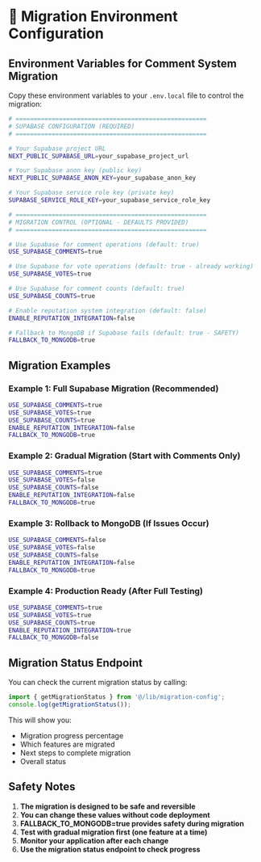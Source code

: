 # 🔧 Migration Environment Configuration

## Environment Variables for Comment System Migration

Copy these environment variables to your `.env.local` file to control the migration:

```bash
# =====================================================
# SUPABASE CONFIGURATION (REQUIRED)
# =====================================================

# Your Supabase project URL
NEXT_PUBLIC_SUPABASE_URL=your_supabase_project_url

# Your Supabase anon key (public key)
NEXT_PUBLIC_SUPABASE_ANON_KEY=your_supabase_anon_key

# Your Supabase service role key (private key)
SUPABASE_SERVICE_ROLE_KEY=your_supabase_service_role_key

# =====================================================
# MIGRATION CONTROL (OPTIONAL - DEFAULTS PROVIDED)
# =====================================================

# Use Supabase for comment operations (default: true)
USE_SUPABASE_COMMENTS=true

# Use Supabase for vote operations (default: true - already working)
USE_SUPABASE_VOTES=true

# Use Supabase for comment counts (default: true)
USE_SUPABASE_COUNTS=true

# Enable reputation system integration (default: false)
ENABLE_REPUTATION_INTEGRATION=false

# Fallback to MongoDB if Supabase fails (default: true - SAFETY)
FALLBACK_TO_MONGODB=true
```

## Migration Examples

### Example 1: Full Supabase Migration (Recommended)
```bash
USE_SUPABASE_COMMENTS=true
USE_SUPABASE_VOTES=true
USE_SUPABASE_COUNTS=true
ENABLE_REPUTATION_INTEGRATION=false
FALLBACK_TO_MONGODB=true
```

### Example 2: Gradual Migration (Start with Comments Only)
```bash
USE_SUPABASE_COMMENTS=true
USE_SUPABASE_VOTES=false
USE_SUPABASE_COUNTS=false
ENABLE_REPUTATION_INTEGRATION=false
FALLBACK_TO_MONGODB=true
```

### Example 3: Rollback to MongoDB (If Issues Occur)
```bash
USE_SUPABASE_COMMENTS=false
USE_SUPABASE_VOTES=false
USE_SUPABASE_COUNTS=false
ENABLE_REPUTATION_INTEGRATION=false
FALLBACK_TO_MONGODB=true
```

### Example 4: Production Ready (After Full Testing)
```bash
USE_SUPABASE_COMMENTS=true
USE_SUPABASE_VOTES=true
USE_SUPABASE_COUNTS=true
ENABLE_REPUTATION_INTEGRATION=true
FALLBACK_TO_MONGODB=false
```

## Migration Status Endpoint

You can check the current migration status by calling:

```typescript
import { getMigrationStatus } from '@/lib/migration-config';
console.log(getMigrationStatus());
```

This will show you:
- Migration progress percentage
- Which features are migrated
- Next steps to complete migration
- Overall status

## Safety Notes

1. **The migration is designed to be safe and reversible**
2. **You can change these values without code deployment**
3. **FALLBACK_TO_MONGODB=true provides safety during migration**
4. **Test with gradual migration first (one feature at a time)**
5. **Monitor your application after each change**
6. **Use the migration status endpoint to check progress**
